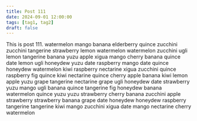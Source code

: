 ```yaml
---
title: Post 111
date: 2024-09-01 12:00:00
tags: [tag1, tag2]
draft: false
---
```

This is post 111.
watermelon
mango
banana
elderberry
quince
zucchini
zucchini
tangerine
strawberry
lemon
watermelon
watermelon
zucchini
ugli
lemon
tangerine
banana
yuzu
apple
xigua
mango
cherry
banana
quince
date
lemon
ugli
honeydew
yuzu
date
raspberry
mango
date
quince
honeydew
watermelon
kiwi
raspberry
nectarine
xigua
zucchini
quince
raspberry
fig
quince
kiwi
nectarine
quince
cherry
apple
banana
kiwi
lemon
apple
yuzu
grape
tangerine
nectarine
grape
ugli
honeydew
date
strawberry
yuzu
mango
ugli
banana
quince
tangerine
fig
honeydew
banana
watermelon
quince
yuzu
yuzu
strawberry
cherry
banana
zucchini
apple
strawberry
strawberry
banana
grape
date
honeydew
honeydew
raspberry
tangerine
tangerine
kiwi
mango
zucchini
xigua
date
mango
nectarine
cherry
watermelon
